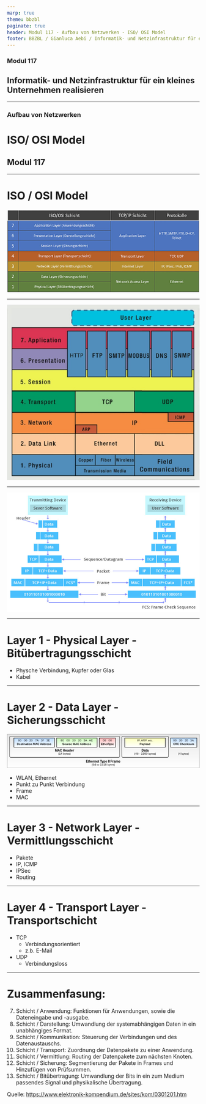 ```yaml
---
marp: true
theme: bbzbl
paginate: true
header: Modul 117 - Aufbau von Netzwerken - ISO/ OSI Model
footer: BBZBL / Gianluca Aebi / Informatik- und Netzinfrastruktur für ein kleines Unternehmen realisieren
---
```


<!-- _class: big center -->
### Modul 117
## Informatik- und Netzinfrastruktur für ein kleines Unternehmen realisieren

---

<!-- _class: big center -->
### Aufbau von Netzwerken
# ISO/ OSI Model
## Modul 117

---
# ISO / OSI Model
[![ISO/ OSI Model](../images/iso-osi-schichtenmodell.jpg)](https://dev-supp.de/netzwerk-anonymitaet/iso-osi-referenzmodell)


---
[![ISO/ OSI Model](../images/isoosi2.png)](https://iebmedia.com/technology/newer-real-time-protocols-make-connecting-easier/)

---
[![ISO/ OSI Model](../images/isoosi3.png)](https://community.fs.com/de/blog/tcpip-vs-osi-whats-the-difference-between-the-two-models.html)

---
# Layer 1 - Physical Layer - Bitübertragungsschicht

- Physche Verbindung, Kupfer oder Glas
- Kabel

---
# Layer 2 - Data Layer - Sicherungsschicht
[![Frame](../images/Frame.png)](https://en.wikipedia.org/wiki/Ethernet_frame)
- WLAN, Ethernet
- Punkt zu Punkt Verbindung
- Frame
- MAC

---
# Layer 3 - Network Layer - Vermittlungsschicht
- Pakete
- IP, ICMP
- IPSec
- Routing

---
# Layer 4 - Transport Layer - Transportschicht
- TCP
    - Verbindungsorientiert
    - z.b. E-Mail
- UDP
    - Verbindungsloss
---
# Zusammenfasung: 

7. Schicht / Anwendung: Funktionen für Anwendungen, sowie die Dateneingabe und -ausgabe.
6. Schicht / Darstellung: Umwandlung der systemabhängigen Daten in ein unabhängiges Format.
5. Schicht / Kommunikation: Steuerung der Verbindungen und des Datenaustauschs.
4. Schicht / Transport: Zuordnung der Datenpakete zu einer Anwendung.
3. Schicht / Vermittlung: Routing der Datenpakete zum nächsten Knoten.
2. Schicht / Sicherung: Segmentierung der Pakete in Frames und Hinzufügen von Prüfsummen.
1. Schicht / Bitübertragung: Umwandlung der Bits in ein zum Medium passendes Signal und physikalische Übertragung.

Quelle: https://www.elektronik-kompendium.de/sites/kom/0301201.htm